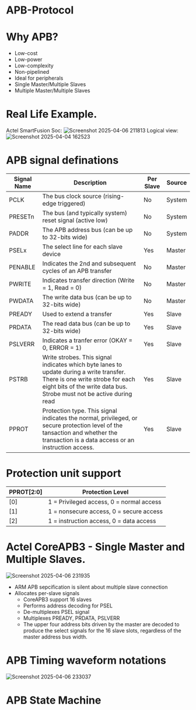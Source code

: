 # APB-Protocol
# Why APB?
- Low-cost
- Low-power
- Low-complexity
- Non-pipelined
- Ideal for peripherals
- Single Master/Multiple Slaves
- Multiple Master/Multiple Slaves
  
# Real Life Example.
Actel SmartFusion Soc:
![Screenshot 2025-04-06 211813](https://github.com/user-attachments/assets/6857af87-47a0-4f05-906d-2a62fd0ca195)
Logical view:
![Screenshot 2025-04-04 162523](https://github.com/user-attachments/assets/1a5782c9-8f59-4e90-9fb5-611084e9d65a)

# APB signal definations
| Signal Name | Description                                                   | Per Slave | Source |
|-------------|---------------------------------------------------------------|-----------|--------|
| PCLK        | The bus clock source (rising-edge triggered)                  | No        | System |
| PRESETn     | The bus (and typically system) reset signal (active low)      | No        | System |
| PADDR       | The APB address bus (can be up to 32-bits wide)               | No        | System |
| PSELx       | The select line for each slave device                         | Yes       | Master |
| PENABLE     | Indicates the 2nd and subsequent cycles of an APB transfer    | No        | Master |
| PWRITE      | Indicates transfer direction (Write = 1, Read = 0)            | No        | Master |
| PWDATA      | The write data bus (can be up to 32-bits wide)                | No        | Master |
| PREADY      | Used to extend a transfer                                     | Yes       | Slave  |
| PRDATA      | The read data bus (can be up to 32-bits wide)                 | Yes       | Slave  |
| PSLVERR     | Indicates a tranfer error (OKAY = 0, ERROR = 1)               | Yes       | Slave  |
| PSTRB       | Write strobes. This signal indicates which byte lanes to update during a write transfer. There is one write strobe for each eight bits of the write data bus. Strobe must not be active during read | Yes       | Slave  |
| PPROT       | Protection type. This signal indicates the normal, privileged, or secure protection level of the tansaction and whether the transaction is a data access or an instruction access.   | Yes       | Slave  |

# Protection unit support
| PPROT[2:0] | Protection Level                          |
|------------|-------------------------------------------| 
| [0]        | 1 = Privileged access,  0 = normal access |
| [1]        | 1 = nonsecure access,   0 = secure access |
| [2]        | 1 = instruction access, 0 = data access   |  

# Actel CoreAPB3 - Single Master and Multiple Slaves.
![Screenshot 2025-04-06 231935](https://github.com/user-attachments/assets/ae8fe979-9579-46f6-a678-b1ff53b33a46)
* ARM APB sepcification is silent about multiple slave connection
* Allocates per-slave signals
  - CoreAPB3 support 16 slaves
  - Performs address decoding for PSEL
  - De-multiplexes PSEL signal
  - Multiplexes PREADY, PRDATA, PSLVERR
  - The upper four address bits driven by the master are decoded to produce the select signals for the 16 slave slots, regardless of the master address bus width.

# APB Timing waveform notations
![Screenshot 2025-04-06 233037](https://github.com/user-attachments/assets/52b8052c-ac0a-4f0f-9002-dfdef43bdabe)

# APB State Machine


